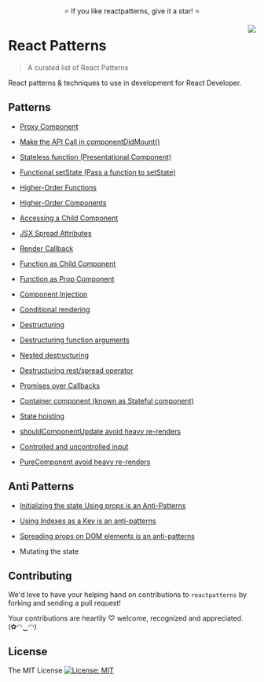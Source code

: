 <p align="center">
  ⭐️ If you like reactpatterns, give it a star! ⭐️
</p>

<img src="https://github.com/codefacebook/react-patterns/blob/master/static/images/reactpatterns.png" align="right" />

# React Patterns

> A curated list of React Patterns

React patterns & techniques to use in development for React Developer.

## Patterns

* [Proxy Component](pages/proxy-component.md "Proxy Component")

* [Make the API Call in componentDidMount()](pages/make-the-api-call-in-componentdidmount.md "Make the API Call in componentDidMount()")

* [Stateless function (Presentational Component)](pages/stateless-function.md "Stateless function (Presentational Component)")

* [Functional setState (Pass a function to setState)](pages/functional-setstate.md "Functional setState (Pass a function to setState)")

* [Higher-Order Functions](pages/higher-order-functions.md "Higher-Order Functions")

* [Higher-Order Components](pages/higher-order-components.md "Higher-Order Components")

* [Accessing a Child Component](pages/accessing-a-child-component.md "Accessing a Child Component")

* [JSX Spread Attributes](pages/jsx-spread-attributes.md "JSX Spread Attributes")

* [Render Callback](pages/render-callback.md "Render Callback")

* [Function as Child Component](pages/function-as-child-component.md "Function as Child Component")

* [Function as Prop Component](pages/function-as-prop-component.md "Function as Prop Component")

* [Component Injection](pages/Component-Injection.md "Component Injection")

* [Conditional rendering](pages/Conditional-rendering.md "Conditional rendering")

* [Destructuring](pages/Destructuring.md "Destructuring")

* [Destructuring function arguments](pages/Destructuring-function-arguments.md "Destructuring function arguments")

* [Nested destructuring](pages/Nested-destructuring.md "Nested destructuring")

* [Destructuring rest/spread operator](pages/Destructuring-rest-and-spread-operator.md "Destructuring rest/spread operator")

* [Promises over Callbacks](pages/Promises-over-callbacks.md "Promises over Callbacks")

* [Container component (known as Stateful component)](pages/Container-component.md "Container component (known as Stateful component)")

* [State hoisting](pages/State-hoisting.md "State hoisting")

* [shouldComponentUpdate avoid heavy re-renders](pages/shouldComponentUpdate-avoid-heavy-re-renders.md "shouldComponentUpdate avoid heavy re-renders")

* [Controlled and uncontrolled input](pages/Controlled-and-uncontrolled-input.md "Controlled and uncontrolled input")

* [PureComponent avoid heavy re-renders](pages/PureComponent-avoid-heavy-re-renders.md "PureComponent avoid heavy re-renders")

## Anti Patterns

* [Initializing the state Using props is an Anti-Patterns](pages/Props-in-initial-state-is-an-anti-patterns.md "Props in Initial State is an Anti-Patterns")

* [Using Indexes as a Key is an anti-patterns](pages/Indexes-as-a-key-is-an-anti-patterns.md "Indexes as a key is an anti-patterns")

* [Spreading props on DOM elements is an anti-patterns](pages/Spreading-props-on-DOM-elements-is-an-anti-patterns.md "Spreading props on DOM elements is an anti-patterns")

* Mutating the state

## Contributing

We'd love to have your helping hand on contributions to `reactpatterns` by forking and sending a pull request!

Your contributions are heartily ♡ welcome, recognized and appreciated. (✿◠‿◠)

## License

The MIT License [![License: MIT](https://img.shields.io/badge/License-MIT-yellow.svg)](https://opensource.org/licenses/MIT)


<!-- =============== -->
<!-- 
callback-ref => https://reactjs.org/docs/refs-and-the-dom.html#callback-refs 
-->
<!-- =============== -->
